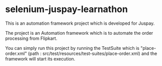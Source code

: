 # selenium-juspay-learnathon

This is an automation framework project which is developed for Juspay.

The project is an Automation framework which is to automate the order processing from Flipkart.

You can simply run this project by running the TestSuite which is "place-order.xml" (path : src/test/resources/test-suites/place-order.xml) and the framework will start its execution.
